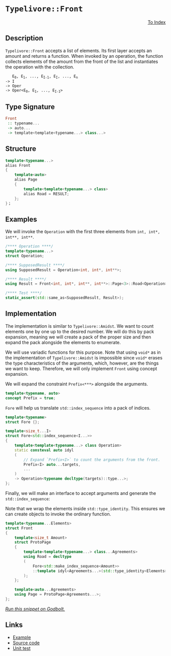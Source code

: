 <!-- Copyright 2024 Feng Mofan
SPDX-License-Identifier: Apache-2.0 -->

# `Typelivore::Front`

<p style='text-align: right;'><a href="../../../facilities/metafunctions.md#typelivore-front">To Index</a></p>

## Description

`Typelivore::Front` accepts a list of elements.
Its first layer accepts an amount and returns a function.
When invoked by an operation, the function collects elements of the amount from the front of the list and instantiates the operation with the collection.

<pre><code>   E<sub>0</sub>, E<sub>1</sub>, ..., E<sub>I-1</sub>, E<sub>I</sub>, ..., E<sub>n</sub>
-> I
-> Oper
-> Oper&lt;E<sub>0</sub>, E<sub>1</sub>, ..., E<sub>I-1</sub>&gt;</code></pre>

## Type Signature

```Haskell
Front
 :: typename...
 -> auto...
 -> template<template<typename...> class...>
```

## Structure

```C++
template<typename...>
alias Front
{
    template<auto>
    alias Page
    {
        template<template<typename...> class>
        alias Road = RESULT;
    };
}；
```

## Examples

We will invoke the `Operation` with the first three elements from `int, int*, int**, int**`.

```C++
/**** Operation ****/
template<typename...>
struct Operation;

/**** SupposedResult ****/
using SupposedResult = Operation<int, int*, int**>;

/**** Result ****/
using Result = Front<int, int*, int**, int**>::Page<3>::Road<Operation>;

/**** Test ****/
static_assert(std::same_as<SupposedResult, Result>);
```

## Implementation

The implementation is similar to `Typelivore::Amidst`.
We want to count elements one by one up to the desired number.
We will do this by pack expansion, meaning we will create a pack of the proper size and then expand the pack alongside the elements to enumerate.

We will use variadic functions for this purpose.
Note that using `void*` as in the implementation of `Typelivore::Amidst` is impossible since `void*` erases the type characteristics of the arguments, which, however, are the things we want to keep.
Therefore, we will only implement `Front` using concept expansion.

We will expand the constraint `Prefix<***>` alongside the arguments.

```C++
template<typename, auto>
concept Prefix = true;
```

`Fore` will help us translate `std::index_sequence` into a pack of indices.

```C++
template<typename>
struct Fore {};

template<size_t...I>
struct Fore<std::index_sequence<I...>>
{
    template<template<typename...> class Operation>
    static consteval auto idyl
    (
        // Expand `Prefix<I>` to count the arguments from the front.
        Prefix<I> auto...targets,
        ...
    )
    -> Operation<typename decltype(targets)::type...>;
};
```

Finally, we will make an interface to accept arguments and generate the `std::index_sequence`:

Note that we wrap the elements inside `std::type_identity`.
This ensures we can create objects to invoke the ordinary function.

```C++
template<typename...Elements>
struct Front
{
    template<size_t Amount>
    struct ProtoPage
    {
        template<template<typename...> class...Agreements>
        using Road = decltype
        (
            Fore<std::make_index_sequence<Amount>>
            ::template idyl<Agreements...>(std::type_identity<Elements>{}...)
        );
    };

    template<auto...Agreements>
    using Page = ProtoPage<Agreements...>;
};
```

[*Run this snippet on Godbolt.*](https://godbolt.org/#z:OYLghAFBqd5QCxAYwPYBMCmBRdBLAF1QCcAaPECAMzwBtMA7AQwFtMQByARg9KtQYEAysib0QXACx8BBAKoBnTAAUAHpwAMvAFYTStJg1DIApACYAQuYukl9ZATwDKjdAGFUtAK4sGIAKwAzKSuADJ4DJgAcj4ARpjEIABsAJykAA6oCoRODB7evgHBmdmOAuGRMSzxiam2mPZlDEIETMQE%2BT5%2BQfWNuS1tBBXRcQnJaQqt7Z2FPZODw1U14wCUtqhexMjsHAD0AFSHR8cnp/u7JhoAggdHANQAIpjprozIeJgKd8cX17dnAJOvyulxBZkCEWQ3iwdxMgTcXkctEIAE84dhQeYIQwoV4YXC3MhJugsFR0Zi/sc7spiJgaKpvkdgQRMCx0gYWQSCCiXsw2KQ7kxEahydc0DjngRqbT6bDAg87gRiF5MHCrNdQf9AdrDsCtXcAJJs%2BhsQRMJqM3WanU284Um5UgBiJEwlrt1xZxvNqvh3N5rB9GOuk2VDjuztpsIA7FYow81fbPezvQTsgAvTAAfQIADo8wbRVcQ14wxGfW5iSAQBEsKpM0oAI4qiUEg15nPkwJBkEx0F3fuK1nJzm%2Bocc8t%2BxgB9vou5QpgKL4AeRexHNuULA7u80cyDnAkmmAAbmJBcK7nh0CjaH2BxBb1v%2B7tdndsKp0oZ0LCkhoaXS8Korbkj%2BiqoPuXiCIqCCum0wA%2BIwBBfFQxCoCwUGushsgdtcj4Dn%2B9JAV2Z5EO2UzAJgiGkA%2Bj4zjhA4rNRAC0s4rgk64CFyPJTmwdxYFCk4QGRFEKCsVaTjOXYJhqcZSSClL3I6KGQT8oJJuOnH%2Bmw7bYCaCEKIWxalkpBCYr2dH9mpKbwumWZSlcLAbIIm4DoZUo0qgRDKEw5HUSYZlXLhFljlZbiWSOoVcXymASdgc4GIu7ZXMAtKsnpzm4V42RGHcABKqBMF%2BcIKnxtCTtRW73uZgX9mWqYEOgVYsEwADWWY1pgdaNs22wEvZjkmZJklVdVYnBSyF5Xje8JJSlpqITFECViAk6ZpeCGogSOmpYI%2BmSb2cbtgxw30bJW5%2BfGgTqnJAUDmF5ZCiReYzZg22IeldyZREwDUt5rpFdKHmoF5PnTclL1zQoMWyed0PybaVpw/sr6qKw7KuipiO2sCmLgpC0J/fC4rbOkb1Ddd%2BqsWuFoY1cd0adx0V5gZSollKlPsQwsMOvcQheOkJSYOgOWfF4pVusCn3Zbz/NZILwsKKLUr/ezTQEhEBACur%2Bya4Ihydld1r3PLivi6CkvfcbYv/Ypshq4IOsENrF6607Wv7OiVbA%2BWgQeyAeUFQSKsboNBuI3cAAqnxSjTO54MgmYLko7SLfVVYKAGCe7W40sC0LIulQKlsDdgDGXRway0Jw/i8H4HBaKQqCcG41jWNuGxbH94I8KQBCaOXazNQEkg5hoAAcZhmCkKRcP4Y%2Bj1wUZRtIlccJIvAsBIGgaKQtf143HC8AoIDb73dfl6QcCwDAiAgBsBDpIi5CUGgbJ0AkUQBpwqij0kjFJJIdxgDID3FIHMZheCC0ICQS8eh%2BCCBEGIdgUgZCCEUCodQZ9SC6C4KQAA7mudInAeAVyrjXPuDdOBLkRA/KUqAqB3G/r/f%2BgDgF3FAWYO4EAPCv3oMQWEXcVi8FPloNYEAkAv3SG/MgFAIASKkSAYAUgzB8DoCyYgR8ICxHIbECIbQUREN4Do5gxAURLliNoTADgDGkBfnNJcDBaD6MwVgWIXhgBuDELQI%2B3BeBYCakYcQzi8C0gcHgI8nxyEdUsYiHY3d1YNHIciWIa4TEeCwOQpUeAN4%2BNIOE4gsRZZPH8cAZERg%2B5rCoAYYACgABqHxcGsVrt3OBwhRDiGQS0tBahyHYP0IYYwLdLD6DwLEI%2BkA1ioBJrkbxjFiRFVMJYawZg955OIGtMZEA1h2EsU0FwDB3CeC6HoMIEQRjVDGDgkoOQBAzD8JcrI1yGCLFGIkHB2zQkCAGNMQ5hQ3kNB2f0KYQxTlLAubYIFty9DzHaM885rytnt22BIEhHBq473IfvBhP8/4AKASA4eHCIC4CgXwrEXBBE93KWsaCBUxibNIIPSQgQcwpECEvDQkgzCSB/BofwdQV5r1IBvQIXAcxJC4EkUeKR55JH8JIGerKkjoswfvQ%2Bx9KVn1EdfMRt9qGPxkXI3hH82CcDaCwI8UZGJMDiv0thKQcyivrpAogayGo4JaQg9p0hOlKG6Zg3Qyj8FMEIT4lFaLd68H3lQ%2B%2BiI7h0KxUwgB85spcHtY6zh3DJG8P4YEMwFLhHnx1YahIT9ZGoSzWMZNijp7bxoKVBIGitGYKMXo6xLaTFmIsVYnJtiEL2MceQlxbiPG0C8dYvx/TAn13wCExw4TvFOtUNElk1j4kr3rkklJKI0k7Hrpk7J3c8kFKUEUydX1yl8CqbU%2BpjTrEeraUg71sgukYPrgGvpZSFlWCGUkjZEypkHk4LM%2Bq8zBkWGWZG1Z6z4BbP%2BR8vwEBXCQpwScyoLy9BXKaMhjIDymiwuWH8vonyIU/Lub0AFxGFggvQ28kjBQyPQuBWhuFyL1ibCReS/QpDlV704AmnFNqU1ppHpw4lLqc3kqEVS0gNKsCJHpQK9eIBAj2o5VGfwKRF6BE5dy%2BVPHI2cDVSfC9l8b53xoaW4txBjU7DNcwlgCgjx7iPKmnM45JgQPwC6mB7rZCesfSg%2BQvrX06GU3gghBiw1kJVZQvVtD6GqHs455zrn3NSi4eWqRObAj5pM%2BIzLvDLMFbGE5/mmYXMpEzGlzMiXvWqIbZQJt9d21OO7i1ztOzrG9sEP2px07MCuPcZ47x3cJ0BN3b44JAL52RKXcgGJq7BAJMwZuvRO6MlrIPbwI9hTWRnrKZqy93lr2YAabyO9fmH0SCfag4LPSwsGE/WB4ZoyYMNwAwwbxuxKxfqWSshIrqInjPI/BvZBz6PHP2fhsFmHcjYdh%2BUajLHCMUeaHRo5KP4NfKY2cgj4LBjYcY9D%2BFbGO6sZXuGjFfHat3Ac05u4FW3PekmKJrzJAJO5c1dSzAtL5MosFRvSeOZAiBH8LPeVW8RdRklfpihB9bDqoLSsAeIBJD%2BBZQvKMW9R6SGnlwceZglUr0CNF3j8ulcovAbL1VGqRFrDydkZwkggA%3D%3D%3D)

## Links

- [Example](../../../code/facilities/metafunctions/typelivore/front/implementation.hpp)
- [Source code](../../../../conceptrodon/typelivore/front.hpp)
- [Unit test](../../../../tests/unit/metafunctions/typelivore/front.test.hpp)
